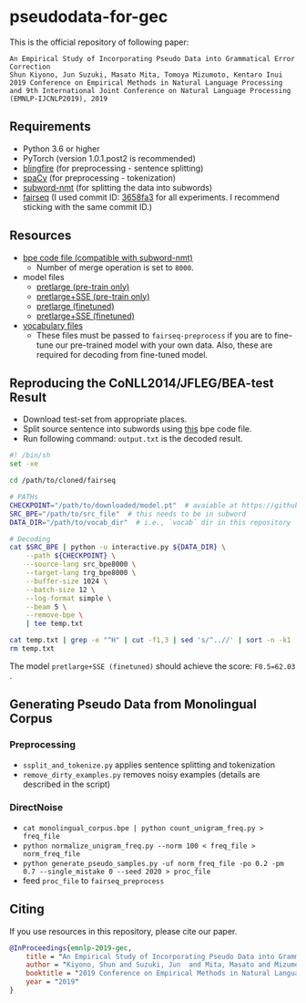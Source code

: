 # pseudodata-for-gec

This is the official repository of following paper: 

```
An Empirical Study of Incorporating Pseudo Data into Grammatical Error Correction
Shun Kiyono, Jun Suzuki, Masato Mita, Tomoya Mizumoto, Kentaro Inui
2019 Conference on Empirical Methods in Natural Language Processing and 9th International Joint Conference on Natural Language Processing (EMNLP-IJCNLP2019), 2019 
```

## Requirements

- Python 3.6 or higher
- PyTorch (version 1.0.1.post2 is recommended)
- [blingfire](https://github.com/microsoft/BlingFire) (for preprocessing - sentence splitting)
- [spaCy](https://spacy.io/) (for preprocessing - tokenization)
- [subword-nmt](https://github.com/rsennrich/subword-nmt) (for splitting the data into subwords)
- [fairseq](https://github.com/pytorch/fairseq) (I used commit ID: [3658fa3](https://github.com/pytorch/fairseq/commit/3658fa329b8cb987d951b2e38ec86c44b9e1fea5) for all experiments. I recommend sticking with the same commit ID.)

## Resources

- [bpe code file (compatible with subword-nmt)](https://github.com/butsugiri/gec-pseudodata/blob/master/bpe/bpe_code.trg.dict_bpe8000)
    - Number of merge operation is set to `8000`.
- model files
    - [pretlarge (pre-train only)](https://gec-pseudo-data.s3-ap-northeast-1.amazonaws.com/ldc_giga.pret.checkpoint_last.pt)
    - [pretlarge+SSE (pre-train only)]( https://gec-pseudo-data.s3-ap-northeast-1.amazonaws.com/ldc_giga.spell_error.pretrain.checkpoint_last.pt )
    - [pretlarge (finetuned)]( https://gec-pseudo-data.s3-ap-northeast-1.amazonaws.com/ldc_giga.finetune.checkpoint_best.pt )
    - [pretlarge+SSE (finetuned)]( https://gec-pseudo-data.s3-ap-northeast-1.amazonaws.com/ldc_giga.spell_error.finetune.checkpoint_best.pt )
- [vocabulary files](https://github.com/butsugiri/gec-pseudodata/tree/master/vocab)
    - These files must be passed to `fairseq-preprocess` if you are to fine-tune our pre-trained model with your own data. Also, these are required for decoding from fine-tuned model.

## Reproducing the CoNLL2014/JFLEG/BEA-test Result
- Download test-set from appropriate places.
- Split source sentence into subwords using [this](https://github.com/butsugiri/gec-pseudodata/blob/master/bpe/bpe_code.trg.dict_bpe8000) bpe code file.
- Run following command: `output.txt` is the decoded result.

```decode.sh
#! /bin/sh
set -xe

cd /path/to/cloned/fairseq

# PATHs
CHECKPOINT="/path/to/downloaded/model.pt"  # avaiable at https://github.com/butsugiri/gec-pseudodata#resources
SRC_BPE="/path/to/src_file"  # this needs to be in subword
DATA_DIR="/path/to/vocab_dir"  # i.e., `vocab` dir in this repository

# Decoding
cat $SRC_BPE | python -u interactive.py ${DATA_DIR} \
    --path ${CHECKPOINT} \
    --source-lang src_bpe8000 \
    --target-lang trg_bpe8000 \
    --buffer-size 1024 \
    --batch-size 12 \
    --log-format simple \
    --beam 5 \
    --remove-bpe \
    | tee temp.txt

cat temp.txt | grep -e "^H" | cut -f1,3 | sed 's/^..//' | sort -n -k1  | cut -f2 > output.txt
rm temp.txt
```

The model `pretlarge+SSE (finetuned)` should achieve the score: `F0.5=62.03` .

## Generating Pseudo Data from Monolingual Corpus

### Preprocessing
- `ssplit_and_tokenize.py` applies sentence splitting and tokenization
- `remove_dirty_examples.py` removes noisy examples (details are described in the script)


### DirectNoise

- `cat monolingual_corpus.bpe | python count_unigram_freq.py > freq_file`
- `python normalize_unigram_freq.py --norm 100 < freq_file > norm_freq_file`
- `python generate_pseudo_samples.py -uf norm_freq_file -po 0.2 -pm 0.7 --single_mistake 0 --seed 2020 > proc_file`
- feed `proc_file` to `fairseq_preprocess`


## Citing

If you use resources in this repository, please cite our paper.
```reference.bib
@InProceedings{emnlp-2019-gec,
    title = "An Empirical Study of Incorporating Pseudo Data into Grammatical Error Correction",
    author = "Kiyono, Shun and Suzuki, Jun  and Mita, Masato and Mizumoto, Tomoya and Inui, Kentaro",
    booktitle = "2019 Conference on Empirical Methods in Natural Language Processing and 9th International Joint Conference on Natural Language Processing (EMNLP-IJCNLP2019)",
    year = "2019"
}
```
